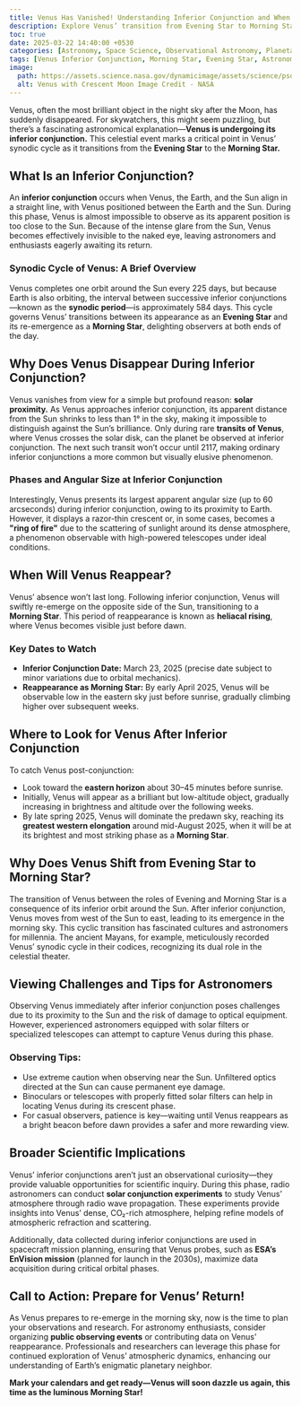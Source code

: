 ```yaml
---
title: Venus Has Vanished! Understanding Inferior Conjunction and When to See It Again
description: Explore Venus’ transition from Evening Star to Morning Star during its inferior conjunction, discover the science behind its disappearance, and learn when and where to observe its return.
toc: true
date: 2025-03-22 14:40:00 +0530
categories: [Astronomy, Space Science, Observational Astronomy, Planetary Dynamics, Celestial Events]
tags: [Venus Inferior Conjunction, Morning Star, Evening Star, Astronomy Events 2025, Nightsky Observation, Planetary Alignments, Synodic Cycle of Venus]
image:
  path: https://assets.science.nasa.gov/dynamicimage/assets/science/psd/solar/2023/09/3/337_moon_venus.jpg  # External image link
  alt: Venus with Crescent Moon Image Credit - NASA
---
```


Venus, often the most brilliant object in the night sky after the Moon, has suddenly disappeared. For skywatchers, this might seem puzzling, but there’s a fascinating astronomical explanation—**Venus is undergoing its inferior conjunction.** This celestial event marks a critical point in Venus’ synodic cycle as it transitions from the **Evening Star** to the **Morning Star.**

## What Is an Inferior Conjunction?

An **inferior conjunction** occurs when Venus, the Earth, and the Sun align in a straight line, with Venus positioned between the Earth and the Sun. During this phase, Venus is almost impossible to observe as its apparent position is too close to the Sun. Because of the intense glare from the Sun, Venus becomes effectively invisible to the naked eye, leaving astronomers and enthusiasts eagerly awaiting its return.

### Synodic Cycle of Venus: A Brief Overview

Venus completes one orbit around the Sun every 225 days, but because Earth is also orbiting, the interval between successive inferior conjunctions—known as the **synodic period**—is approximately 584 days. This cycle governs Venus’ transitions between its appearance as an **Evening Star** and its re-emergence as a **Morning Star**, delighting observers at both ends of the day.

## Why Does Venus Disappear During Inferior Conjunction?

Venus vanishes from view for a simple but profound reason: **solar proximity.** As Venus approaches inferior conjunction, its apparent distance from the Sun shrinks to less than 1° in the sky, making it impossible to distinguish against the Sun’s brilliance. Only during rare **transits of Venus**, where Venus crosses the solar disk, can the planet be observed at inferior conjunction. The next such transit won’t occur until 2117, making ordinary inferior conjunctions a more common but visually elusive phenomenon.

### Phases and Angular Size at Inferior Conjunction

Interestingly, Venus presents its largest apparent angular size (up to 60 arcseconds) during inferior conjunction, owing to its proximity to Earth. However, it displays a razor-thin crescent or, in some cases, becomes a **"ring of fire"** due to the scattering of sunlight around its dense atmosphere, a phenomenon observable with high-powered telescopes under ideal conditions.

## When Will Venus Reappear?

Venus’ absence won’t last long. Following inferior conjunction, Venus will swiftly re-emerge on the opposite side of the Sun, transitioning to a **Morning Star**. This period of reappearance is known as **heliacal rising**, where Venus becomes visible just before dawn.

### Key Dates to Watch

- **Inferior Conjunction Date:** March 23, 2025 (precise date subject to minor variations due to orbital mechanics).
- **Reappearance as Morning Star:** By early April 2025, Venus will be observable low in the eastern sky just before sunrise, gradually climbing higher over subsequent weeks.

## Where to Look for Venus After Inferior Conjunction

To catch Venus post-conjunction:

- Look toward the **eastern horizon** about 30–45 minutes before sunrise.
- Initially, Venus will appear as a brilliant but low-altitude object, gradually increasing in brightness and altitude over the following weeks.
- By late spring 2025, Venus will dominate the predawn sky, reaching its **greatest western elongation** around mid-August 2025, when it will be at its brightest and most striking phase as a **Morning Star**.

## Why Does Venus Shift from Evening Star to Morning Star?

The transition of Venus between the roles of Evening and Morning Star is a consequence of its inferior orbit around the Sun. After inferior conjunction, Venus moves from west of the Sun to east, leading to its emergence in the morning sky. This cyclic transition has fascinated cultures and astronomers for millennia. The ancient Mayans, for example, meticulously recorded Venus’ synodic cycle in their codices, recognizing its dual role in the celestial theater.

## Viewing Challenges and Tips for Astronomers

Observing Venus immediately after inferior conjunction poses challenges due to its proximity to the Sun and the risk of damage to optical equipment. However, experienced astronomers equipped with solar filters or specialized telescopes can attempt to capture Venus during this phase.

### Observing Tips:
- Use extreme caution when observing near the Sun. Unfiltered optics directed at the Sun can cause permanent eye damage.
- Binoculars or telescopes with properly fitted solar filters can help in locating Venus during its crescent phase.
- For casual observers, patience is key—waiting until Venus reappears as a bright beacon before dawn provides a safer and more rewarding view.

## Broader Scientific Implications

Venus’ inferior conjunctions aren’t just an observational curiosity—they provide valuable opportunities for scientific inquiry. During this phase, radio astronomers can conduct **solar conjunction experiments** to study Venus’ atmosphere through radio wave propagation. These experiments provide insights into Venus’ dense, CO₂-rich atmosphere, helping refine models of atmospheric refraction and scattering.

Additionally, data collected during inferior conjunctions are used in spacecraft mission planning, ensuring that Venus probes, such as **ESA’s EnVision mission** (planned for launch in the 2030s), maximize data acquisition during critical orbital phases.

## Call to Action: Prepare for Venus’ Return!

As Venus prepares to re-emerge in the morning sky, now is the time to plan your observations and research. For astronomy enthusiasts, consider organizing **public observing events** or contributing data on Venus’ reappearance. Professionals and researchers can leverage this phase for continued exploration of Venus’ atmospheric dynamics, enhancing our understanding of Earth’s enigmatic planetary neighbor.

**Mark your calendars and get ready—Venus will soon dazzle us again, this time as the luminous Morning Star!**
